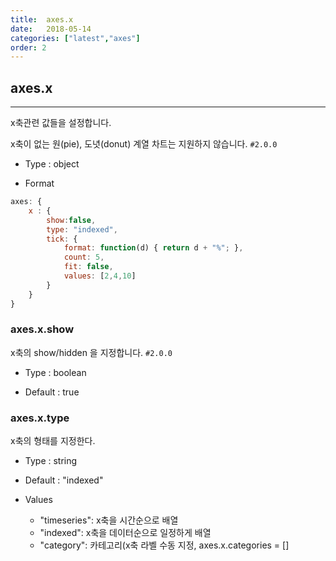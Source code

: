 ```yaml
---
title:  axes.x
date:   2018-05-14
categories: ["latest","axes"]
order: 2
---
```


## axes.x
---

x축관련 값들을 설정합니다.

x축이 없는 원(pie), 도녓(donut) 계열 차트는 지원하지 않습니다.
`#2.0.0`

* Type : object

* Format
```javascript
axes: {
	x : {
		show:false,
		type: "indexed",
		tick: {
			format: function(d) { return d + "%"; },
			count: 5,
			fit: false,
			values: [2,4,10]
		}
	}
}
```

### axes.x.show

x축의 show/hidden 을 지정합니다.
`#2.0.0`

* Type : boolean

* Default : true


### axes.x.type

x축의 형태를 지정한다.

* Type : string

* Default : "indexed"

* Values
  * "timeseries": x축을 시간순으로 배열
  * "indexed": x축을 데이터순으로 일정하게 배열
  * "category": 카테고리(x축 라벨 수동 지정, axes.x.categories = []
